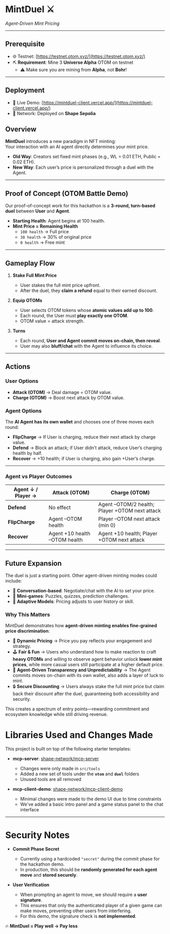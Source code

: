 # MintDuel ⚔️  
*Agent-Driven Mint Pricing*  

---

## Prerequisite  

- 🌐 Testnet: [https://testnet.otom.xyz/](https://testnet.otom.xyz/)  
- ⛏️ **Requirement**: Mine 3 **Universe Alpha** OTOM on testnet  
  - ⚠️ Make sure you are mining from **Alpha**, not **Bohr**!  

---

## Deployment  

- 🚀 Live Demo: [https://mintduel-client.vercel.app/](https://mintduel-client.vercel.app/)  
- 🌌 Network: Deployed on **Shape Sepolia**  

## Overview  
**MintDuel** introduces a new paradigm in NFT minting:  
Your interaction with an AI agent directly determines your mint price.  

- **Old Way**: Creators set fixed mint phases (e.g., WL = 0.01 ETH, Public = 0.02 ETH).  
- **New Way**: Each user’s price is personalized through a duel with the Agent.  

---

## Proof of Concept (OTOM Battle Demo)  
Our proof-of-concept work for this hackathon is a **3-round, turn-based duel** between **User** and **Agent**.  

- **Starting Health**: Agent begins at 100 health.  
- **Mint Price = Remaining Health**  
  - `100 health` → Full price  
  - `30 health` → 30% of original price  
  - `0 health` → Free mint  

---

## Gameplay Flow  
1. **Stake Full Mint Price**  
   - User stakes the full mint price upfront.  
   - After the duel, they **claim a refund** equal to their earned discount.  

2. **Equip OTOMs**  
   - User selects OTOM tokens whose **atomic values add up to 100**.  
   - Each round, the User must **play exactly one OTOM**.  
   - OTOM value = attack strength.  

3. **Turns**  
   - Each round, **User and Agent commit moves on-chain, then reveal**.  
   - User may also **bluff/chat** with the Agent to influence its choice.  

---

## Actions  

### User Options  
- **Attack (OTOM)** → Deal damage = OTOM value.  
- **Charge (OTOM)** → Boost next attack by OTOM value.  

### Agent Options  
The **AI Agent has its own wallet** and chooses one of three moves each round:  
- **FlipCharge** → If User is charging, reduce their next attack by charge value.  
- **Defend** → Block an attack; if User didn’t attack, reduce User’s charging health by half.  
- **Recover** → +10 health; if User is charging, also gain +User’s charge.  

---

### Agent vs Player Outcomes  

| **Agent ↓ / Player →** | **Attack (OTOM)** | **Charge (OTOM)** |
|-------------------------|-------------------|-------------------|
| **Defend**    | No effect | Agent –OTOM/2 health; Player +OTOM next attack |
| **FlipCharge** | Agent –OTOM health | Player –OTOM next attack (min 0) |
| **Recover**   | Agent +10 health –OTOM health | Agent +10 health; Player +OTOM next attack |



---

## Future Expansion  
The duel is just a starting point. Other agent-driven minting modes could include:  
- 💬 **Conversation-based**: Negotiate/chat with the AI to set your price.  
- 🧩 **Mini-games**: Puzzles, quizzes, prediction challenges.  
- 🔄 **Adaptive Models**: Pricing adjusts to user history or skill.  

### Why This Matters  

MintDuel demonstrates how **agent-driven minting enables fine-grained price discrimination**:  

- 🎯 **Dynamic Pricing** → Price you pay reflects your engagement and strategy.  
- 🕹️ **Fair & Fun** → Users who understand how to make reaction to craft **heavy OTOMs** and willing to observe agent behavior unlock **lower mint prices**, while more casual users still participate at a higher default price.  
- 🤖 **Agent-Driven Transparency and Unpredictability** → The Agent commits moves on-chain with its own wallet, also adds a layer of luck to mint.
- 🔒 **Secure Discounting** → Users always stake the full mint price but claim back their discount after the duel, guaranteeing both accessibility and security.  

This creates a spectrum of entry points—rewarding commitment and ecosystem knowledge while still driving revenue.  


# Libraries Used and Changes Made

This project is built on top of the following starter templates:

- **mcp-server**: [shape-network/mcp-server](https://github.com/shape-network/mcp-server)  
  - Changes were only made in `src/tools`  
  - Added a new set of tools under the **`otom`** and **`duel`** folders  
  - Unused tools are all removed

- **mcp-client-demo**: [shape-network/mcp-client-demo](https://github.com/shape-network/mcp-client-demo)  
  - Minimal changes were made to the demo UI due to time constraints  
  - We've added a basic intro panel and a game status panel to the chat interface

---

# Security Notes

- **Commit Phase Secret**  
  - Currently using a hardcoded `"secret"` during the commit phase for the hackathon demo.  
  - In production, this should be **randomly generated for each agent move** and **stored securely**.  

- **User Verification**  
  - When prompting an agent to move, we should require a **user signature**.  
  - This ensures that only the authenticated player of a given game can make moves, preventing other users from interfering.  
  - For this demo, the signature check is **not implemented**.  





🔥 **MintDuel = Play well → Pay less**  
